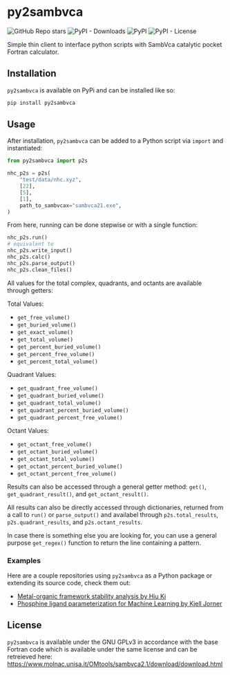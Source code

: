 # py2sambvca
![GitHub Repo stars](https://img.shields.io/github/stars/JacksonBurns/py2sambvca?style=social)
![PyPI - Downloads](https://img.shields.io/pypi/dm/py2sambvca)
![PyPI](https://img.shields.io/pypi/v/py2sambvca)
![PyPI - License](https://img.shields.io/pypi/l/py2sambvca)

 Simple thin client to interface python scripts with SambVca catalytic pocket Fortran calculator.

## Installation
`py2sambvca` is available on PyPi and can be installed like so:
```python
pip install py2sambvca
```

## Usage
After installation, `py2sambvca` can be added to a Python script via `import` and instantiated:
```python
from py2sambvca import p2s

nhc_p2s = p2s(
    "test/data/nhc.xyz",
    [22],
    [5],
    [1],
    path_to_sambvcax="sambvca21.exe",
)
```
From here, running can be done stepwise or with a single function:
```python
nhc_p2s.run()
# equivalent to
nhc_p2s.write_input()
nhc_p2s.calc()
nhc_p2s.parse_output()
nhc_p2s.clean_files()
```

All values for the total complex, quadrants, and octants are available through getters:

Total Values:
 - `get_free_volume()`
 - `get_buried_volume()`
 - `get_exact_volume()`
 - `get_total_volume()`
 - `get_percent_buried_volume()`
 - `get_percent_free_volume()`
 - `get_percent_total_volume()`

Quadrant Values:
 - `get_quadrant_free_volume()`
 - `get_quadrant_buried_volume()`
 - `get_quadrant_total_volume()`
 - `get_quadrant_percent_buried_volume()`
 - `get_quadrant_percent_free_volume()`

Octant Values:
 - `get_octant_free_volume()`
 - `get_octant_buried_volume()`
 - `get_octant_total_volume()`
 - `get_octant_percent_buried_volume()`
 - `get_octant_percent_free_volume()`

Results can also be accessed through a general getter method: `get()`, `get_quadrant_result()`, and `get_octant_result()`.

All results can also be directly accessed through dictionaries, returned from a call to `run()` or `parse_output()` and availabel through `p2s.total_results`, `p2s.quadrant_results`, and `p2s.octant_results`.

In case there is something else you are looking for, you can use a general purpose `get_regex()` function to return the line containing a pattern.

### Examples
Here are a couple repositories using `py2sambvca` as a Python package or extending its source code, check them out:
 - [Metal-organic framework stability analysis by Hiu Ki](https://github.com/hiukiwong/mof-stability-ml)
 - [Phosphine ligand parameterization for Machine Learning by Kjell Jorner](https://github.com/kjelljorner/morfeus)

## License
`py2sambvca` is available under the GNU GPLv3 in accordance with the base Fortran code which is available under the same license and can be retreieved here: https://www.molnac.unisa.it/OMtools/sambvca2.1/download/download.html
